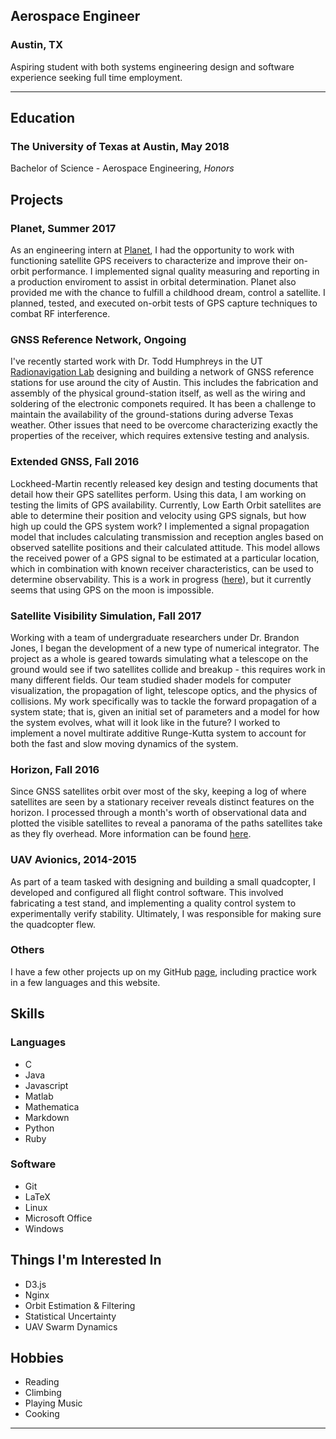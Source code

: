 ## Aerospace Engineer
### Austin, TX 
Aspiring student with both systems engineering design and software experience seeking full time employment.
- - -
## Education
### The University of Texas at Austin, May 2018
Bachelor of Science - Aerospace Engineering, *Honors*

## Projects

### Planet, Summer 2017
As an engineering intern at [Planet](https://www.planet.com), I had the opportunity to work with functioning satellite GPS receivers to characterize and improve their on-orbit performance. I implemented signal quality measuring and reporting in a production enviroment to assist in orbital determination. Planet also provided me with the chance to fulfill a childhood dream, control a satellite. I planned, tested, and executed on-orbit tests of GPS capture techniques to combat RF interference.

### GNSS Reference Network, Ongoing
I've recently started work with Dr. Todd Humphreys in the UT [Radionavigation Lab](https://rnl.ae.utexas.edu/) designing and building a network of GNSS reference stations for use around the city of Austin. This includes the fabrication and assembly of the physical ground-station itself, as well as the wiring and soldering of the electronic componets required. It has been a challenge to maintain the availability of the ground-stations during adverse Texas weather. Other issues that need to be overcome characterizing exactly the properties of the receiver, which requires extensive testing and analysis.

### Extended GNSS, Fall 2016
Lockheed-Martin recently released key design and testing documents that detail how their GPS satellites perform. Using this data, I am working on testing the limits of GPS availability. Currently, Low Earth Orbit satellites are able to determine their position and velocity using GPS signals, but how high up could the GPS system work? I implemented a signal propagation model that includes calculating transmission and reception angles based on observed satellite positions and their calculated attitude. This model allows the received power of a GPS signal to be estimated at a particular location, which in combination with known receiver characteristics, can be used to determine observability. This is a work in progress ([here](https://github.com/cullenself/ExtendedGNSS)), but it currently seems that using GPS on the moon is impossible.

### Satellite Visibility Simulation, Fall 2017
Working with a team of undergraduate researchers under Dr. Brandon Jones, I began the development of a new type of numerical integrator. The project as a whole is geared towards simulating what a telescope on the ground would see if two satellites collide and breakup - this requires work in many different fields. Our team studied shader models for computer visualization, the propagation of light, telescope optics, and the physics of collisions. My work specifically was to tackle the forward propagation of a system state; that is, given an initial set of parameters and a model for how the system evolves, what will it look like in the future? I worked to implement a novel multirate additive Runge-Kutta system to account for both the fast and slow moving dynamics of the system.

### Horizon, Fall 2016
Since GNSS satellites orbit over most of the sky, keeping a log of where satellites are seen by a stationary receiver reveals distinct features on the horizon. I processed through a month's worth of observational data and plotted the visible satellites to reveal a panorama of the paths satellites take as they fly overhead. More information can be found [here](http://github.com/cullenself/horizon).

### UAV Avionics, 2014-2015
As part of a team tasked with designing and building a small quadcopter, I developed and configured all flight control software. This involved fabricating a test stand, and implementing a quality control system to experimentally verify stability. Ultimately, I was responsible for making sure the quadcopter flew.

### Others
I have a few other projects up on my GitHub [page](http://github.com/cullenself), including practice work in a few languages and this website.

## Skills
### Languages
- C
- Java
- Javascript
- Matlab
- Mathematica
- Markdown
- Python
- Ruby

### Software
- Git
- LaTeX
- Linux
- Microsoft Office
- Windows

## Things I'm Interested In
- D3.js
- Nginx
- Orbit Estimation & Filtering
- Statistical Uncertainty
- UAV Swarm Dynamics

## Hobbies
- Reading
- Climbing
- Playing Music
- Cooking

- - -

